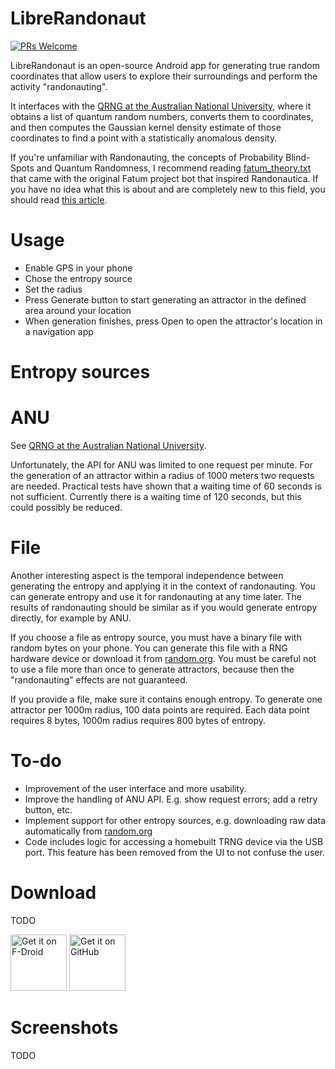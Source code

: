 # LibreRandonaut
[![PRs Welcome](https://img.shields.io/badge/PRs-welcome-brightgreen.svg?style=flat-square)](http://makeapullrequest.com)

LibreRandonaut is an open-source Android app for generating true random coordinates that allow users to explore their surroundings and perform the activity "randonauting". 

It interfaces with the [QRNG at the Australian National University](https://qrng.anu.edu.au/), where it obtains a list of quantum random numbers, converts them to coordinates, and then computes the Gaussian kernel density estimate of those coordinates to find a point with a statistically anomalous density.

If you're unfamiliar with Randonauting, the concepts of Probability Blind-Spots and Quantum Randomness, I recommend reading [fatum_theory.txt](https://github.com/anonyhoney/fatum-en/blob/master/docs/fatum_theory.txt) that came with the original Fatum project bot that inspired Randonautica. If you have no idea what this is about and are completely new to this field, you should read [this article](https://medium.com/swlh/randonauts-how-a-random-number-generator-can-set-you-free-dfc2a2413e15).

# Usage
- Enable GPS in your phone
- Chose the entropy source
- Set the radius
- Press Generate button to start generating an attractor in the defined area around your location
- When generation finishes, press Open to open the attractor's location in a navigation app

# Entropy sources
# ANU
See [QRNG at the Australian National University](https://qrng.anu.edu.au/). 

Unfortunately, the API for ANU was limited to one request per minute. For the generation of an attractor within a radius of 1000 meters two requests are needed. Practical tests have shown that a waiting time of 60 seconds is not sufficient. Currently there is a waiting time of 120 seconds, but this could possibly be reduced.

# File
Another interesting aspect is the temporal independence between generating the entropy and applying it in the context of randonauting. You can generate entropy and use it for randonauting at any time later. The results of randonauting should be similar as if you would generate entropy directly, for example by ANU.

If you choose a file as entropy source, you must have a binary file with random bytes on your phone. You can generate this file with a RNG hardware device or download it from [random.org](https://www.random.org/bytes/). You must be careful not to use a file more than once to generate attractors, because then the "randonauting" effects are not guaranteed.

If you provide a file, make sure it contains enough entropy. To generate one attractor per 1000m radius, 100 data points are required. Each data point requires 8 bytes, 1000m radius requires 800 bytes of entropy.

# To-do
- Improvement of the user interface and more usability.
- Improve the handling of ANU API. E.g. show request errors; add a retry button, etc.
- Implement support for other entropy sources, e.g. downloading raw data automatically from [random.org](https://www.random.org/bytes/)
- Code includes logic for accessing a homebuilt TRNG device via the USB port. This feature has been removed from the UI to not confuse the user.

# Download

TODO

[<img src="docs/fdroid.png" alt="Get it on F-Droid" height="90">](https://f-droid.org/packages/librerandonaut/)
[<img src="docs/apk.png" alt="Get it on GitHub" height="90">](https://github.com/librerandonaut/librerandonaut/releases)

# Screenshots

TODO

